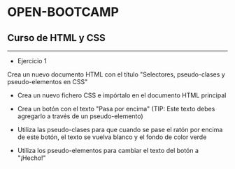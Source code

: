 # OPEN-BOOTCAMP

## Curso de HTML y CSS
***

- Ejercicio 1

Crea un nuevo documento HTML con el título "Selectores, pseudo-clases y pseudo-elementos en CSS"

* Crea un nuevo fichero CSS e impórtalo en el documento HTML principal

* Crea un botón con el texto "Pasa por encima" (TIP: Este texto debes agregarlo a través de un pseudo-elemento)

* Utiliza las pseudo-clases para que cuando se pase el ratón por encima de este botón, el texto se vuelva blanco y el fondo de color verde

* Utiliza los pseudo-elementos para cambiar el texto del botón a "¡Hecho!"